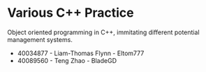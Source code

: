 # Various C++ Practice
Object oriented programming in C++, immitating different potential management systems.

* 40034877 - Liam-Thomas Flynn - Eltom777
* 40089560 - Teng Zhao - BladeGD
